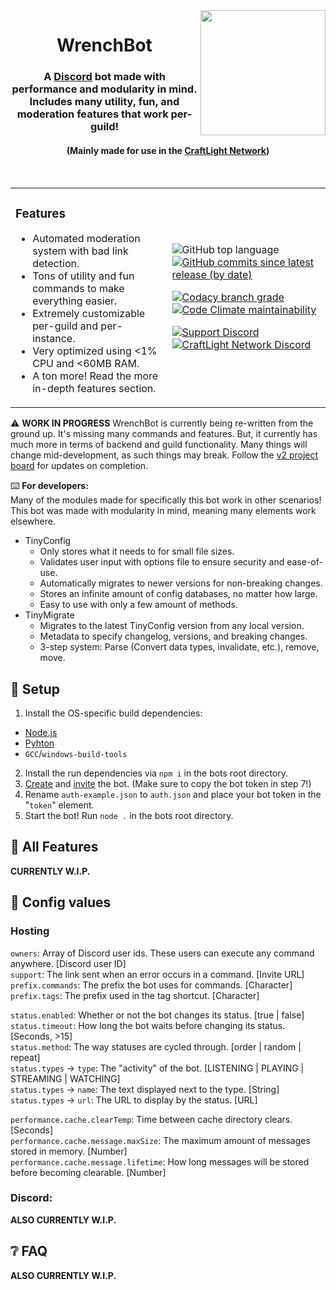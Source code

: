 <img src="https://repository-images.githubusercontent.com/160117136/7032cb00-284a-11eb-9b50-bd521c314044" width="200px" align="right">
<div align="center">
<h1>WrenchBot</h1>
<h3>A <a href="https://discord.com">Discord</a> bot made with performance and modularity in mind. Includes many utility, fun, and moderation features that work per-guild!</h3>
<h4>(Mainly made for use in the <a href="https://craftlight.org">CraftLight Network</a>)</h4>
<br/>
</div>

<table align="center">
<tr>
<td>

### Features
- Automated moderation system with bad link detection.
- Tons of utility and fun commands to make everything easier.
- Extremely customizable per-guild and per-instance.
- Very optimized using <1% CPU and <60MB RAM.
- A ton more! Read the more in-depth features section.
</td>
<td>

![GitHub top language](https://img.shields.io/github/languages/top/CraftLight-Network/WrenchBot?style=flat-square) [![GitHub commits since latest release (by date)](https://img.shields.io/github/commits-since/CraftLight-Network/WrenchBot/latest/develop?label=Commits%20since%20release&style=flat-square)](https://github.com/CraftLight-Network/WrenchBot/releases)  

[![Codacy branch grade](https://img.shields.io/codacy/grade/f924171fe1d64ffab3efd88add8678fa/develop?style=flat-square)](https://app.codacy.com/gh/CraftLight-Network/WrenchBot) [![Code Climate maintainability](https://img.shields.io/codeclimate/maintainability/CraftLight-Network/WrenchBot?style=flat-square)](https://codeclimate.com/github/CraftLight-Network/WrenchBot)  

[![Support Discord](https://img.shields.io/discord/646517284453613578?color=7289DA&label=Support&style=flat-square)](https://discord.gg/7NQtvXm) [![CraftLight Network Discord](https://img.shields.io/discord/525487377817534484?color=7289DA&label=CraftLight%20Network&style=flat-square)](https://discord.gg/ba7WPW4)
</td>
</tr>
</table>

⚠️ **WORK IN PROGRESS**
WrenchBot is currently being re-written from the ground up. It's missing many commands and features. But, it currently has much more in terms of backend and guild functionality. Many things will change mid-development, as such things may break. Follow the [v2 project board](https://github.com/CraftLight-Network/WrenchBot/projects/3) for updates on completion.

⌨️ **For developers:**  
Many of the modules made for specifically this bot work in other scenarios!  
This bot was made with modularity in mind, meaning many elements work elsewhere.
- TinyConfig
  - Only stores what it needs to for small file sizes.
  - Validates user input with options file to ensure security and ease-of-use.
  - Automatically migrates to newer versions for non-breaking changes.
  - Stores an infinite amount of config databases, no matter how large.
  - Easy to use with only a few amount of methods.
- TinyMigrate
  - Migrates to the latest TinyConfig version from any local version.
  - Metadata to specify changelog, versions, and breaking changes.
  - 3-step system: Parse (Convert data types, invalidate, etc.), remove, move.

## 🔧 Setup
1. Install the OS-specific build dependencies:
- [Node.js](https://nodejs.org)
- [Pyhton](https://www.python.org)
- `GCC`/`windows-build-tools`
2. Install the run dependencies via `npm i` in the bots root directory.
3. [Create](https://discord.com/developer/applications) and [invite](https://discordpy.readthedocs.io/en/latest/discord.html) the bot. (Make sure to copy the bot token in step 7!)
4. Rename `auth-example.json` to `auth.json` and place your bot token in the "`token`" element.
5. Start the bot! Run `node .` in the bots root directory.

## 🔨 All Features
**CURRENTLY W.I.P.**

## 💾 Config values
### Hosting
`owners`: Array of Discord user ids. These users can execute any command anywhere. [Discord user ID]  
`support`: The link sent when an error occurs in a command. [Invite URL]  
`prefix.commands`: The prefix the bot uses for commands. [Character]  
`prefix.tags`: The prefix used in the tag shortcut. [Character]

`status.enabled`: Whether or not the bot changes its status. [true | false]  
`status.timeout`: How long the bot waits before changing its status. [Seconds, >15]  
`status.method`: The way statuses are cycled through. [order | random | repeat]   
`status.types` → `type`: The "activity" of the bot. [LISTENING | PLAYING | STREAMING | WATCHING]  
`status.types` → `name`: The text displayed next to the type. [String]  
`status.types` → `url`: The URL to display by the status. [URL]

`performance.cache.clearTemp`: Time between cache directory clears. [Seconds]  
`performance.cache.message.maxSize`: The maximum amount of messages stored in memory. [Number]  
`performance.cache.message.lifetime`: How long messages will be stored before becoming clearable. [Number]

### Discord:
**ALSO CURRENTLY W.I.P.**

## ❔ FAQ
**ALSO CURRENTLY W.I.P.**
